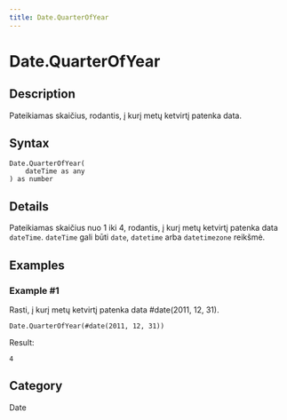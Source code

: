 ```yaml
---
title: Date.QuarterOfYear
---
```


# Date.QuarterOfYear


## Description

Pateikiamas skaičius, rodantis, į kurį metų ketvirtį patenka data.


## Syntax

```powerquery
Date.QuarterOfYear(
    dateTime as any
) as number
```


## Details

Pateikiamas skaičius nuo 1 iki 4, rodantis, į kurį metų ketvirtį patenka data <code>dateTime</code>. <code>dateTime</code> gali būti <code>date</code>, <code>datetime</code> arba <code>datetimezone</code> reikšmė.


## Examples

### Example #1 
Rasti, į kurį metų ketvirtį patenka data #date(2011, 12, 31).
```powerquery
Date.QuarterOfYear(#date(2011, 12, 31))
```

Result: 
```powerquery
4
```




## Category
Date
